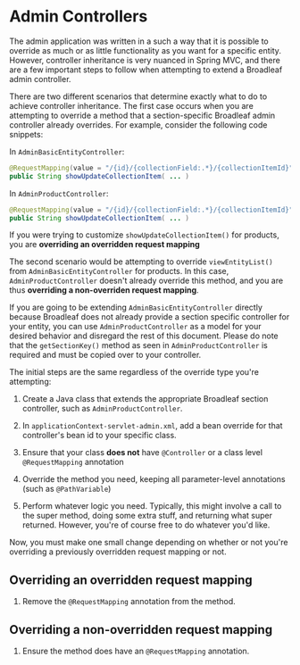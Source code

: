 # Admin Controllers

The admin application was written in a such a way that it is possible to override as much or as little functionality as you want for a specific entity. However, controller inheritance is very nuanced in Spring MVC, and there are a few important steps to follow when attempting to extend a Broadleaf admin controller.

There are two different scenarios that determine exactly what to do to achieve controller inheritance. The first case occurs when you are attempting to override a method that a section-specific Broadleaf admin controller already overrides. For example, consider the following code snippets:

In `AdminBasicEntityController`:

```java
@RequestMapping(value = "/{id}/{collectionField:.*}/{collectionItemId}", ...)
public String showUpdateCollectionItem( ... )
```

In `AdminProductController`:

```java
@RequestMapping(value = "/{id}/{collectionField:.*}/{collectionItemId}", ...)
public String showUpdateCollectionItem( ... )
```

If you were trying to customize `showUpdateCollectionItem()` for products, you are **overriding an overridden request mapping**

The second scenario would be attempting to override `viewEntityList()` from `AdminBasicEntityController` for products. In this case, `AdminProductController` doesn't already override this method, and you are thus **overriding a non-overriden request mapping**.

If you are going to be extending `AdminBasicEntityController` directly because Broadleaf does not already provide a section specific controller for your entity, you can use `AdminProductController` as a model for your desired behavior and disregard the rest of this document. Please do note that the `getSectionKey()` method as seen in `AdminProductController` is required and must be copied over to your controller.

The initial steps are the same regardless of the override type you're attempting:

1. Create a Java class that extends the appropriate Broadleaf section controller, such as `AdminProductController`.

2. In `applicationContext-servlet-admin.xml`, add a bean override for that controller's bean id to your specific class.

3. Ensure that your class **does not** have `@Controller` or a class level `@RequestMapping` annotation

4. Override the method you need, keeping all parameter-level annotations (such as `@PathVariable`)

5. Perform whatever logic you need. Typically, this might involve a call to the super method, doing some extra stuff, and returning what super returned. However, you're of course free to do whatever you'd like.

Now, you must make one small change depending on whether or not you're overriding a previously overridden request mapping or not.

## Overriding an overridden request mapping

1. Remove the `@RequestMapping` annotation from the method.

## Overriding a non-overridden request mapping

1. Ensure the method does have an `@RequestMapping` annotation.
